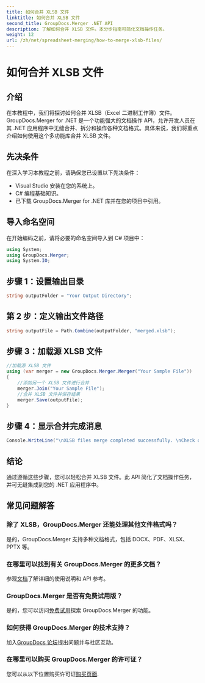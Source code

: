 ```yaml
---
title: 如何合并 XLSB 文件
linktitle: 如何合并 XLSB 文件
second_title: GroupDocs.Merger .NET API
description: 了解如何合并 XLSB 文件。本分步指南可简化文档操作任务。
weight: 12
url: /zh/net/spreadsheet-merging/how-to-merge-xlsb-files/
---
```


# 如何合并 XLSB 文件

## 介绍
在本教程中，我们将探讨如何合并 XLSB（Excel 二进制工作簿）文件。GroupDocs.Merger for .NET 是一个功能强大的文档操作 API，允许开发人员在其 .NET 应用程序中无缝合并、拆分和操作各种文档格式。具体来说，我们将重点介绍如何使用这个多功能库合并 XLSB 文件。
## 先决条件
在深入学习本教程之前，请确保您已设置以下先决条件：
- Visual Studio 安装在您的系统上。
- C# 编程基础知识。
- 已下载 GroupDocs.Merger for .NET 库并在您的项目中引用。
  

## 导入命名空间
在开始编码之前，请将必要的命名空间导入到 C# 项目中：
```csharp
using System; 
using GroupDocs.Merger;
using System.IO;
```
## 步骤 1：设置输出目录
```csharp
string outputFolder = "Your Output Directory";
```
## 第 2 步：定义输出文件路径
```csharp
string outputFile = Path.Combine(outputFolder, "merged.xlsb");
```
## 步骤 3：加载源 XLSB 文件
```csharp
//加载源 XLSB 文件
using (var merger = new GroupDocs.Merger.Merger("Your Sample File"))
{
    //添加另一个 XLSB 文件进行合并
    merger.Join("Your Sample File");
    //合并 XLSB 文件并保存结果
    merger.Save(outputFile);
}
```
## 步骤 4：显示合并完成消息
```csharp
Console.WriteLine("\nXLSB files merge completed successfully. \nCheck output in {0}", outputFolder);
```

## 结论
通过遵循这些步骤，您可以轻松合并 XLSB 文件。此 API 简化了文档操作任务，并可无缝集成到您的 .NET 应用程序中。

## 常见问题解答
### 除了 XLSB，GroupDocs.Merger 还能处理其他文件格式吗？
是的，GroupDocs.Merger 支持多种文档格式，包括 DOCX、PDF、XLSX、PPTX 等。
### 在哪里可以找到有关 GroupDocs.Merger 的更多文档？
参观[文档](https://tutorials.groupdocs.com/merger/net/)了解详细的使用说明和 API 参考。
### GroupDocs.Merger 是否有免费试用版？
是的，您可以访问[免费试用](https://releases.groupdocs.com/)探索 GroupDocs.Merger 的功能。
### 如何获得 GroupDocs.Merger 的技术支持？
加入[GroupDocs 论坛](https://forum.groupdocs.com/c/merger/32)提出问题并与社区互动。
### 在哪里可以购买 GroupDocs.Merger 的许可证？
您可以从以下位置购买许可证[购买页面](https://purchase.groupdocs.com/buy).